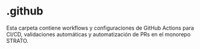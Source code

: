 # .github

Esta carpeta contiene workflows y configuraciones de GitHub Actions para CI/CD, validaciones automáticas y automatización de PRs en el monorepo STRATO. 